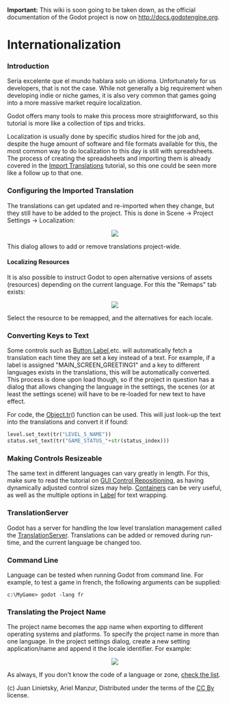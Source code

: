 **Important:** This wiki is soon going to be taken down, as the official documentation of the Godot project is now on http://docs.godotengine.org.

# Internationalization

### Introduction

Sería excelente que el mundo hablara solo un idioma. Unfortunately for us developers, that is not the case. While not generally a big requirement when developing indie or niche games, it is also very common that games going into a more massive market require localization.

Godot offers many tools to make this process more straightforward, so this tutorial is more like a collection of tips and tricks.

Localization is usually done by specific studios hired for the job and, despite the huge amount of software and file formats available for this, the most common way to do localization to this day is still with spreadsheets. The process of creating the spreadsheets and importing them is already covered in the [Import Translations](import_translation) tutorial, so this one could be seen more like a follow up to that one.

### Configuring the Imported Translation

The translations can get updated and re-imported when they change, but they still have to be added to the project. This is done in Scene -> Project Settings -> Localization:

<p align="center"><img src="images/localization_dialog.png"></p>

This dialog allows to add or remove translations project-wide.

#### Localizing Resources

It is also possible to instruct Godot to open alternative versions of assets (resources) depending on the current language. For this the "Remaps" tab exists:

<p align="center"><img src="images/localization_remaps.png"></p>

Select the resource to be remapped, and the alternatives for each locale.

### Converting Keys to Text

Some controls such as [Button](class_button),[Label](class_label),etc. will automatically fetch a translation each time they are set a key instead of a text. For example, if a label is assigned "MAIN_SCREEN_GREETING1" and a key to different languages exists in the translations, this will be automatically converted. This process is done upon load though, so if the project in question has a dialog that allows changing the language in the settings, the scenes (or at least the settings scene) will have to be re-loaded for new text to have effect.

For code, the [Object.tr](class_object#tr)() function can be used. This will just look-up the text into the translations and convert it if found:

```python
level.set_text(tr("LEVEL_5_NAME"))
status.set_text(tr("GAME_STATUS_"+str(status_index)))
```

### Making Controls Resizeable

The same text in different languages can vary greatly in length. For this, make sure to read the tutorial on [GUI Control Repositioning](tutorial_gui_repositioning), as having dynamically adjusted control sizes may help. [Containers](class_container) can be very useful, as well as the multiple options in [Label](class_label) for text wrapping.

### TranslationServer

Godot has a server for handling the low level translation management called the [TranslationServer](class_translationserver). Translations can be added or removed during run-time, and the current language be changed too.

### Command Line

Language can be tested when running Godot from command line. For example, to test a game in french, the following arguments can be supplied:

```
c:\MyGame> godot -lang fr
```

### Translating the Project Name

The project name becomes the app name when exporting to different operating systems and platforms. To specify the project name in more than one language. In the project settings dialog, create a new setting application/name and append it the locale identifier. For example:

<p align="center"><img src="images/localized_name.png"></p>

As always, If you don't know the code of a language or zone, [check the list](locales).


(c) Juan Linietsky, Ariel Manzur, Distributed under the terms of the [CC By](https://creativecommons.org/licenses/by/3.0/legalcode) license.

